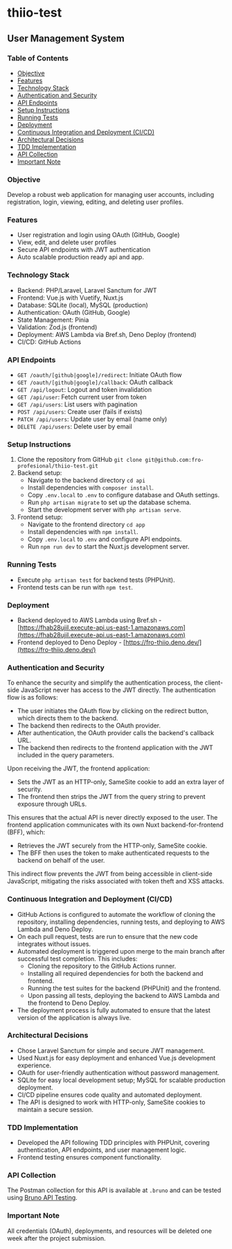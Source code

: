 # thiio-test

## User Management System

### Table of Contents
- [Objective](#objective)
- [Features](#features)
- [Technology Stack](#technology-stack)
- [Authentication and Security](#authentication-and-security)
- [API Endpoints](#api-endpoints)
- [Setup Instructions](#setup-instructions)
- [Running Tests](#running-tests)
- [Deployment](#deployment)
- [Continuous Integration and Deployment (CI/CD)](#continuous-integration-and-deployment-cicd)
- [Architectural Decisions](#architectural-decisions)
- [TDD Implementation](#tdd-implementation)
- [API Collection](#api-collection)
- [Important Note](#important-note)

### Objective
Develop a robust web application for managing user accounts, including registration, login, viewing, editing, and deleting user profiles.

### Features
- User registration and login using OAuth (GitHub, Google)
- View, edit, and delete user profiles
- Secure API endpoints with JWT authentication
- Auto scalable production ready api and app.

### Technology Stack
- Backend: PHP/Laravel, Laravel Sanctum for JWT
- Frontend: Vue.js with Vuetify, Nuxt.js
- Database: SQLite (local), MySQL (production)
- Authentication: OAuth (GitHub, Google)
- State Management: Pinia
- Validation: Zod.js (frontend)
- Deployment: AWS Lambda via Bref.sh, Deno Deploy (frontend)
- CI/CD: GitHub Actions

### API Endpoints
- `GET /oauth/[github|google]/redirect`: Initiate OAuth flow
- `GET /oauth/[github|google]/callback`: OAuth callback
- `GET /api/logout`: Logout and token invalidation
- `GET /api/user`: Fetch current user from token
- `GET /api/users`: List users with pagination
- `POST /api/users`: Create user (fails if exists)
- `PATCH /api/users`: Update user by email (name only)
- `DELETE /api/users`: Delete user by email

### Setup Instructions
1. Clone the repository from GitHub `git clone git@github.com:fro-profesional/thiio-test.git`
2. Backend setup:
   - Navigate to the backend directory `cd api`
   - Install dependencies with `composer install`.
   - Copy `.env.local` to `.env` to configure database and OAuth settings.
   - Run `php artisan migrate` to set up the database schema.
   - Start the development server with `php artisan serve`.
3. Frontend setup:
   - Navigate to the frontend directory `cd app`
   - Install dependencies with `npm install`.
   - Copy `.env.local` to `.env` and configure API endpoints.
   - Run `npm run dev` to start the Nuxt.js development server.

### Running Tests
- Execute `php artisan test` for backend tests (PHPUnit).
- Frontend tests can be run with `npm test`.

### Deployment
- Backend deployed to AWS Lambda using Bref.sh - [https://fhab28ujil.execute-api.us-east-1.amazonaws.com](https://fhab28ujil.execute-api.us-east-1.amazonaws.com)
- Frontend deployed to Deno Deploy - [https://fro-thiio.deno.dev/](https://fro-thiio.deno.dev/)

### Authentication and Security
To enhance the security and simplify the authentication process, the client-side JavaScript never has access to the JWT directly. The authentication flow is as follows:
- The user initiates the OAuth flow by clicking on the redirect button, which directs them to the backend.
- The backend then redirects to the OAuth provider.
- After authentication, the OAuth provider calls the backend's callback URL.
- The backend then redirects to the frontend application with the JWT included in the query parameters.

Upon receiving the JWT, the frontend application:
- Sets the JWT as an HTTP-only, SameSite cookie to add an extra layer of security.
- The frontend then strips the JWT from the query string to prevent exposure through URLs.

This ensures that the actual API is never directly exposed to the user. The frontend application communicates with its own Nuxt backend-for-frontend (BFF), which:
- Retrieves the JWT securely from the HTTP-only, SameSite cookie.
- The BFF then uses the token to make authenticated requests to the backend on behalf of the user.

This indirect flow prevents the JWT from being accessible in client-side JavaScript, mitigating the risks associated with token theft and XSS attacks.

### Continuous Integration and Deployment (CI/CD)
- GitHub Actions is configured to automate the workflow of cloning the repository, installing dependencies, running tests, and deploying to AWS Lambda and Deno Deploy.
- On each pull request, tests are run to ensure that the new code integrates without issues.
- Automated deployment is triggered upon merge to the main branch after successful test completion. This includes:
  - Cloning the repository to the GitHub Actions runner.
  - Installing all required dependencies for both the backend and frontend.
  - Running the test suites for the backend (PHPUnit) and the frontend.
  - Upon passing all tests, deploying the backend to AWS Lambda and the frontend to Deno Deploy.
- The deployment process is fully automated to ensure that the latest version of the application is always live.

### Architectural Decisions
- Chose Laravel Sanctum for simple and secure JWT management.
- Used Nuxt.js for easy deployment and enhanced Vue.js development experience.
- OAuth for user-friendly authentication without password management.
- SQLite for easy local development setup; MySQL for scalable production deployment.
- CI/CD pipeline ensures code quality and automated deployment.
- The API is designed to work with HTTP-only, SameSite cookies to maintain a secure session.

### TDD Implementation
- Developed the API following TDD principles with PHPUnit, covering authentication, API endpoints, and user management logic.
- Frontend testing ensures component functionality.

### API Collection
The Postman collection for this API is available at `.bruno` and can be tested using [Bruno API Testing](https://www.usebruno.com/).

### Important Note
All credentials (OAuth), deployments, and resources will be deleted one week after the project submission.